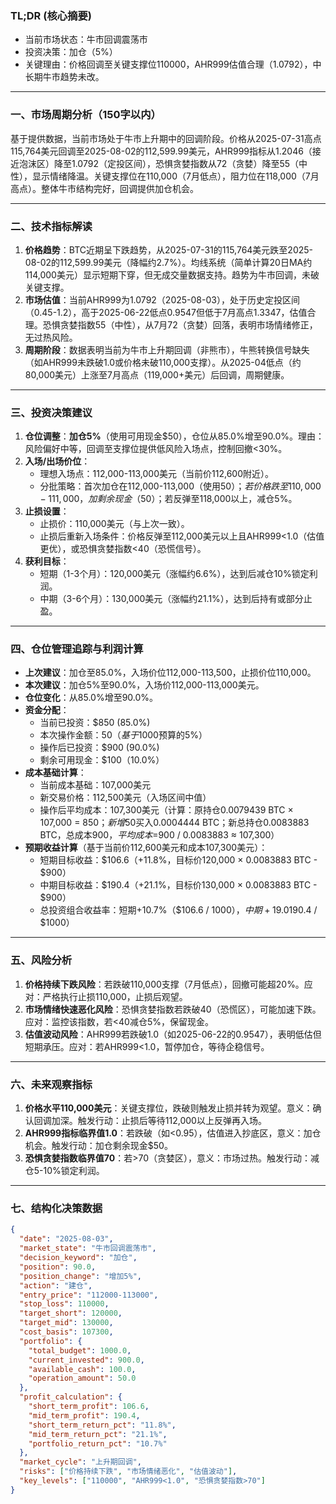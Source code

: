 ### TL;DR (核心摘要)
- 当前市场状态：牛市回调震荡市  
- 投资决策：加仓（5%）  
- 关键理由：价格回调至关键支撑位110000，AHR999估值合理（1.0792），中长期牛市趋势未改。

---

### 一、市场周期分析（150字以内）
基于提供数据，当前市场处于牛市上升期中的回调阶段。价格从2025-07-31高点115,764美元回调至2025-08-02的112,599.99美元，AHR999指标从1.2046（接近泡沫区）降至1.0792（定投区间），恐惧贪婪指数从72（贪婪）降至55（中性），显示情绪降温。关键支撑位在110,000（7月低点），阻力位在118,000（7月高点）。整体牛市结构完好，回调提供加仓机会。

---

### 二、技术指标解读
1. **价格趋势**：BTC近期呈下跌趋势，从2025-07-31的115,764美元跌至2025-08-02的112,599.99美元（降幅约2.7%）。均线系统（简单计算20日MA约114,000美元）显示短期下穿，但无成交量数据支持。趋势为牛市回调，未破关键支撑。
2. **市场估值**：当前AHR999为1.0792（2025-08-03），处于历史定投区间（0.45-1.2），高于2025-06-22低点0.9547但低于7月高点1.3347，估值合理。恐惧贪婪指数55（中性），从7月72（贪婪）回落，表明市场情绪修正，无过热风险。
3. **周期阶段**：数据表明当前为牛市上升期回调（非熊市），牛熊转换信号缺失（如AHR999未跌破1.0或价格未破110,000支撑）。从2025-04低点（约80,000美元）上涨至7月高点（119,000+美元）后回调，周期健康。

---

### 三、投资决策建议
1. **仓位调整**：**加仓5%**（使用可用现金$50），仓位从85.0%增至90.0%。理由：风险偏好中等，回调至支撑位提供低风险入场点，控制回撤<30%。
2. **入场/出场价位**：  
   - 理想入场点：112,000-113,000美元（当前价112,600附近）。  
   - 分批策略：首次加仓在112,000-113,000（使用$50）；若价格跌至110,000-111,000，加剩余现金（$50）；若反弹至118,000以上，减仓5%。
3. **止损设置**：  
   - 止损价：110,000美元（与上次一致）。  
   - 止损后重新入场条件：价格反弹至112,000美元以上且AHR999<1.0（估值更优），或恐惧贪婪指数<40（恐慌信号）。
4. **获利目标**：  
   - 短期（1-3个月）：120,000美元（涨幅约6.6%），达到后减仓10%锁定利润。  
   - 中期（3-6个月）：130,000美元（涨幅约21.1%），达到后持有或部分止盈。

---

### 四、仓位管理追踪与利润计算
- **上次建议**：加仓至85.0%，入场价位112,000-113,500，止损价位110,000。  
- **本次建议**：加仓5%至90.0%，入场价112,000-113,000美元。  
- **仓位变化**：从85.0%增至90.0%。  
- **资金分配**：  
  - 当前已投资：$850 (85.0%)  
  - 本次操作金额：$50（基于$1000预算的5%）  
  - 操作后已投资：$900 (90.0%)  
  - 剩余可用现金：$100（10.0%）  
- **成本基础计算**：  
  - 当前成本基础：107,000美元  
  - 新交易价格：112,500美元（入场区间中值）  
  - 操作后平均成本：107,300美元（计算：原持仓0.0079439 BTC × 107,000 = $850；新增$50买入0.0004444 BTC；新总持仓0.0083883 BTC，总成本$900，平均成本=$900 / 0.0083883 ≈ 107,300）  
- **预期收益计算**（基于当前价112,600美元和成本107,300美元）：  
  - 短期目标收益：$106.6（+11.8%，目标价120,000 × 0.0083883 BTC - $900）  
  - 中期目标收益：$190.4（+21.1%，目标价130,000 × 0.0083883 BTC - $900）  
  - 总投资组合收益率：短期+10.7%（$106.6 / $1000），中期+19.0%（$190.4 / $1000）  

---

### 五、风险分析
1. **价格持续下跌风险**：若跌破110,000支撑（7月低点），回撤可能超20%。应对：严格执行止损110,000，止损后观望。
2. **市场情绪快速恶化风险**：恐惧贪婪指数若跌破40（恐慌区），可能加速下跌。应对：监控该指数，若<40减仓5%，保留现金。
3. **估值波动风险**：AHR999若跌破1.0（如2025-06-22的0.9547），表明低估但短期承压。应对：若AHR999<1.0，暂停加仓，等待企稳信号。

---

### 六、未来观察指标
1. **价格水平110,000美元**：关键支撑位，跌破则触发止损并转为观望。意义：确认回调加深。触发行动：止损后等待112,000以上反弹再入场。
2. **AHR999指标临界值1.0**：若跌破（如<0.95），估值进入抄底区，意义：加仓机会。触发行动：加仓剩余现金$50。
3. **恐惧贪婪指数临界值70**：若>70（贪婪区），意义：市场过热。触发行动：减仓5-10%锁定利润。

---

### 七、结构化决策数据
```json
{
  "date": "2025-08-03",
  "market_state": "牛市回调震荡市",
  "decision_keyword": "加仓",
  "position": 90.0,
  "position_change": "增加5%",
  "action": "建仓",
  "entry_price": "112000-113000",
  "stop_loss": 110000,
  "target_short": 120000,
  "target_mid": 130000,
  "cost_basis": 107300,
  "portfolio": {
    "total_budget": 1000.0,
    "current_invested": 900.0,
    "available_cash": 100.0,
    "operation_amount": 50.0
  },
  "profit_calculation": {
    "short_term_profit": 106.6,
    "mid_term_profit": 190.4,
    "short_term_return_pct": "11.8%",
    "mid_term_return_pct": "21.1%",
    "portfolio_return_pct": "10.7%"
  },
  "market_cycle": "上升期回调",
  "risks": ["价格持续下跌", "市场情绪恶化", "估值波动"],
  "key_levels": ["110000", "AHR999<1.0", "恐惧贪婪指数>70"]
}
```